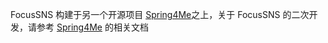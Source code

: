 FocusSNS 构建于另一个开源项目 [Spring4Me](http://code.google.com/p/spring4me/)之上，关于 FocusSNS 的二次开发，请参考 [Spring4Me](http://code.google.com/p/spring4me/) 的相关文档